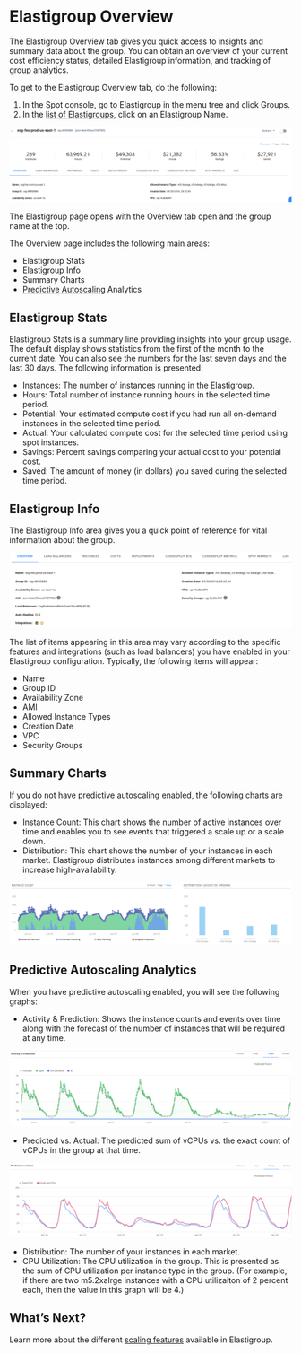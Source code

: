 # Elastigroup Overview

The Elastigroup Overview tab gives you quick access to insights and summary data about the group. You can obtain an overview of your current cost efficiency status, detailed Elastigroup information, and tracking of group analytics.

To get to the Elastigroup Overview tab, do the following:
1. In the Spot console, go to Elastigroup in the menu tree and click Groups.
2. In the [list of Elastigroups](elastigroup/tutorials/elastigroup-actions-menu/elastigroup-management), click on an Elastigroup Name.

<img src="/elastigroup/_media/tutorials-elastigroup-overview-01.png" />

The Elastigroup page opens with the Overview tab open and the group name at the top.

The Overview page includes the following main areas:
- Elastigroup Stats
- Elastigroup Info
- Summary Charts
- [Predictive Autoscaling](elastigroup/features/scaling/predictive-autoscaling) Analytics

## Elastigroup Stats

Elastigroup Stats is a summary line providing insights into your group usage. The default display shows statistics from the first of the month to the current date. You can also see the numbers for the last seven days and the last 30 days. The following information is presented:
- Instances: The number of instances running in the Elastigroup.
- Hours: Total number of instance running hours in the selected time period.
- Potential: Your estimated compute cost if you had run all on-demand instances in the selected time period.
- Actual: Your calculated compute cost for the selected time period using spot instances.
- Savings: Percent savings comparing your actual cost to your potential cost.
- Saved: The amount of money (in dollars) you saved during the selected time period.

## Elastigroup Info

The Elastigroup Info area gives you a quick point of reference for vital information about the group.

<img src="/elastigroup/_media/tutorials-elastigroup-overview-02.png" />

The list of items appearing in this area may vary according to the specific features and integrations (such as load balancers) you have enabled in your Elastigroup configuration. Typically, the following items will appear:
- Name
- Group ID
- Availability Zone
- AMI
- Allowed Instance Types
- Creation Date
- VPC
- Security Groups

## Summary Charts

If you do not have predictive autoscaling enabled, the following charts are displayed:
- Instance Count: This chart shows the number of active instances over time and enables you to see events that triggered a scale up or a scale down.
- Distribution: This chart shows the number of your instances in each market. Elastigroup distributes instances among different markets to increase high-availability.

<img src="/elastigroup/_media/tutorials-elastigroup-overview-03.png" />

## Predictive Autoscaling Analytics

When you have predictive autoscaling enabled, you will see the following graphs:
- Activity & Prediction: Shows the instance counts and events over time along with the forecast of the number of instances that will be required at any time.

<img src="/elastigroup/_media/tutorials-elastigroup-overview-04.png" />

- Predicted vs. Actual: The predicted sum of vCPUs vs. the exact count of vCPUs in the group at that time.

<img src="/elastigroup/_media/tutorials-elastigroup-overview-05.png" />

- Distribution: The number of your instances in each market.
- CPU Utilization: The CPU utilization in the group. This is presented as the sum of CPU utilization per instance type in the group. (For example, if there are two m5.2xalrge instances with a CPU utilizaiton of 2 percent each, then the value in this graph will be 4.)

## What’s Next?

Learn more about the different [scaling features](elastigroup/features/scaling/) available in Elastigroup.
